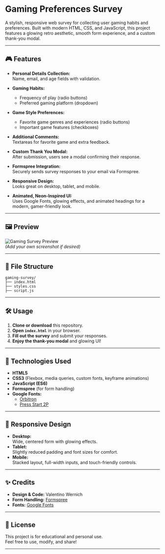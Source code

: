 # Gaming Preferences Survey

A stylish, responsive web survey for collecting user gaming habits and preferences. Built with modern HTML, CSS, and JavaScript, this project features a glowing retro aesthetic, smooth form experience, and a custom thank-you modal.

---

## 🎮 Features

- **Personal Details Collection:**  
  Name, email, and age fields with validation.

- **Gaming Habits:**  
  - Frequency of play (radio buttons)
  - Preferred gaming platform (dropdown)

- **Game Style Preferences:**  
  - Favorite game genres and experiences (radio buttons)
  - Important game features (checkboxes)

- **Additional Comments:**  
  Textareas for favorite game and extra feedback.

- **Custom Thank You Modal:**  
  After submission, users see a modal confirming their response.

- **Formspree Integration:**  
  Securely sends survey responses to your email via Formspree.

- **Responsive Design:**  
  Looks great on desktop, tablet, and mobile.

- **Animated, Neon-Inspired UI:**  
  Uses Google Fonts, glowing effects, and animated headings for a modern, gamer-friendly look.

---

## 🖼️ Preview

![Gaming Survey Preview](preview.png)  
*(Add your own screenshot if desired)*

---

## 📁 File Structure

```
gaming-survey/
├── index.html
├── styles.css
├── script.js
```

---

## 🛠️ Usage

1. **Clone or download** this repository.
2. **Open `index.html`** in your browser.
3. **Fill out the survey** and submit your responses.
4. **Enjoy the thank-you modal** and glowing UI!

---

## 🧩 Technologies Used

- **HTML5**
- **CSS3** (Flexbox, media queries, custom fonts, keyframe animations)
- **JavaScript (ES6)**
- **Formspree** (for form handling)
- **Google Fonts:**  
  - [Orbitron](https://fonts.google.com/specimen/Orbitron)
  - [Press Start 2P](https://fonts.google.com/specimen/Press+Start+2P)

---

## 📱 Responsive Design

- **Desktop:**  
  Wide, centered form with glowing effects.
- **Tablet:**  
  Slightly reduced padding and font sizes for comfort.
- **Mobile:**  
  Stacked layout, full-width inputs, and touch-friendly controls.

---

## ✨ Credits

- **Design & Code:** Valentino Wernich  
- **Form Handling:** [Formspree](https://formspree.io/)
- **Fonts:** [Google Fonts](https://fonts.google.com/)

---

## 📝 License

This project is for educational and personal use.  
Feel free to use, modify, and share!

---

